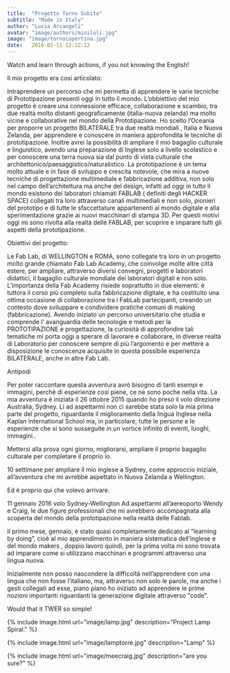 ```yaml
---
title:  "Progetto Torno Subito"
subtitle: "Made in Italy"
author: "Lucia Arcangeli"
avatar: "image/authors/miniluli.jpg"
image: "image/tornocopertina.jpg"
date:   2016-02-11 12:12:12
---
```


Watch and learn through actions, if you not knowing the English!

Il mio progetto era cosi articolato:

Intraprendere un percorso che mi permetta di apprendere le varie tecniche di Prototipazione presenti oggi in tutto il mondo. L’obbiettivo del mio progetto è creare una connessione efficace, collaborazione e scambio, tra due realtà molto distanti geograficamente (italia-nuova zelanda) ma molto vicine e collaborative nel mondo della Prototipazione. Ho scelto l’Oceania per proporre un progetto BILATERALE tra due realtà mondiali , Italia e Nuova Zelanda, per apprendere e conoscere in maniera approfondita le tecniche di prototipazione. Inoltre avrei la possibilità di ampliare il mio bagaglio culturale e linguistico, avendo una preparazione di Inglese solo a livello scolastico e per conoscere una terra nuova sia dal punto di vista culturale che architettonico/paesaggistico/naturalistico. La prototipazione è un tema molto attuale e in fase di sviluppo e crescita notevole, che mira a nuove tecniche di progettazione multimediale e fabbricazione additiva, non solo nel campo dell’architettura ma anche del design, infatti ad oggi in tutto il mondo esistono dei laboratori chiamati FABLAB ( definiti degli HACKER SPACE) collegati tra loro attraverso canali multimediali e non solo, pionieri del prototipo e di tutte le sfaccettature appartenenti al mondo digitale e alla sperimentazione grazie ai nuovi macchinari di stampa 3D. Per questi motivi oggi mi sono rivolta alla realtà delle FABLAB, per scoprire e imparare tutti gli aspetti della prototipazione.

Obiettivi del progetto:
 
Le Fab Lab, di WELLINGTON e ROMA, sono collegate tra loro in un progetto molto grande chiamato Fab Lab Academy, che coinvolge molte altre città estere, per ampliare, attraverso diversi convegni, progetti e laboratori didattici, il bagaglio culturale mondiale dei laboratori digitali e non solo. L’importanza della Fab Academy risiede soprattutto in due elementi: è tuttora il corso più completo sulla fabbricazione digitale, e ha costituito una ottima occasione di collaborazione tra i FabLab partecipanti, creando un contesto dove sviluppare e condividere pratiche comuni di making (fabbricazione). Avendo iniziato un percorso universitario che studia e comprende l’ avanguardia delle tecnologie e metodi per la PROTOTIPAZIONE e progettazione, la curiosità di approfondire tali tematiche mi porta oggi a sperare di lavorare e collaborare, in diverse realtà di Laboratorio per conoscere sempre di più l’argomento e per mettere a disposizione le conoscenze acquisite in questa possibile esperienza BILATERALE, anche in altre Fab Lab.

Antipodi

Per poter raccontare questa avventura avrò bisogno di tanti esempi e immagini, perchè di esperienze cosi piene, ce ne sono poche nella vita.
La mia avventura è iniziata il 26 ottobre 2015 quando ho preso il volo direzione Australia, Sydney. Li ad aspettarmi non ci sarebbe stata solo la mia prima parte del progetto, riguardante il miglioramento della lingua Inglese nella Kaplan International School  ma, in particolare, tutte le persone e le esperienze che si sono susseguite in un vortice infinito di eventi, luoghi, immagini..

Mettersi alla prova ogni giorno, migliorarsi, ampliare il proprio bagaglio culturale per completare il proprio io.

10 settimane per ampliare il mio inglese a Sydney, come approccio iniziale, all’avventura che mi avrebbe aspettato in Nuova Zelanda  a Wellington.

Ed è proprio qui che volevo arrivare.

11 gennaio 2016 volo Sydney-Wellington
Ad aspettarmi all’aereoporto Wendy e Craig, le due figure professionali che mi avrebbero accompagnata alla scoperta del mondo della prototipazione nella realtà delle Fablab.

Il primo mese, gennaio, è stato quasi completamente dedicato al  “learning by doing”, cioè al mio apprendimento in maniera sistematica dell’inglese e del mondo makers , doppio lavoro quindi, per la prima volta mi sono trovata ad imparare come si utilizzano macchinari e programmi attraverso una lingua nuova.

Inizialmente non posso nascondere la difficoltà nell’apprendere con una lingua che non fosse l’italiano, ma, attraverso non solo le parole, ma anche i gesti collegati ad esse, piano piano ho iniziato ad apprendere le prime nozioni importanti riguardanti la generazione digitale attraverso "code".


Would that it TWER so simple!



{% include image.html url="image/lamp.jpg" description="Project Lamp Spiral." %}


{% include image.html url="image/lamptorre.jpg" description="Lamp" %}

{% include image.html url="image/meecraig.jpg" description="are you sure?" %}
